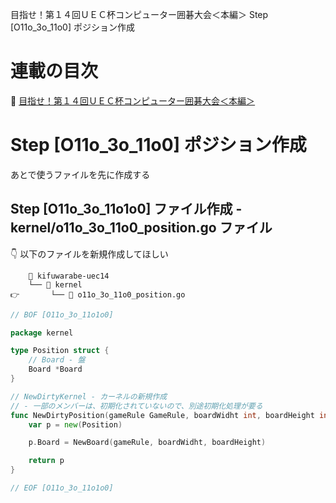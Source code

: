 目指せ！第１４回ＵＥＣ杯コンピューター囲碁大会＜本編＞ Step [O11o_3o_11o0] ポジション作成

# 連載の目次

📖 [目指せ！第１４回ＵＥＣ杯コンピューター囲碁大会＜本編＞](https://qiita.com/muzudho1/items/744f6051954525878b84)  

# Step [O11o_3o_11o0] ポジション作成

あとで使うファイルを先に作成する  

## Step [O11o_3o_11o1o0] ファイル作成 - kernel/o11o_3o_11o0_position.go ファイル

👇 以下のファイルを新規作成してほしい  

```plaintext
  	📂 kifuwarabe-uec14
	└── 📂 kernel
👉   	└── 📄 o11o_3o_11o0_position.go
```

```go
// BOF [O11o_3o_11o1o0]

package kernel

type Position struct {
	// Board - 盤
	Board *Board
}

// NewDirtyKernel - カーネルの新規作成
// - 一部のメンバーは、初期化されていないので、別途初期化処理が要る
func NewDirtyPosition(gameRule GameRule, boardWidht int, boardHeight int) *Position {
	var p = new(Position)

	p.Board = NewBoard(gameRule, boardWidht, boardHeight)

	return p
}

// EOF [O11o_3o_11o1o0]
```
